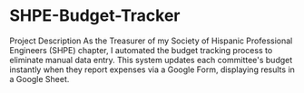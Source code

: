 # SHPE-Budget-Tracker
Project Description
As the Treasurer of my Society of Hispanic Professional Engineers (SHPE) chapter, I automated the budget tracking process to eliminate manual data entry. This system updates each committee's budget instantly when they report expenses via a Google Form, displaying results in a Google Sheet.
